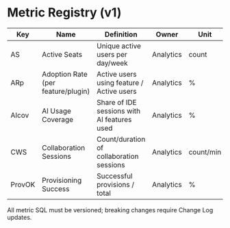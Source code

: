 # Metric Registry (v1)

| Key | Name | Definition | Owner | Unit | Notes |
|-----|------|------------|-------|------|-------|
| AS | Active Seats | Unique active users per day/week | Analytics | count | Derived from session or license usage |
| ARp | Adoption Rate (per feature/plugin) | Active users using feature / Active users | Analytics | % | Segmentable by team/project |
| AIcov | AI Usage Coverage | Share of IDE sessions with AI features used | Analytics | % | Requires ai_features_usage ingest |
| CWS | Collaboration Sessions | Count/duration of collaboration sessions | Analytics | count/min | From collaboration_sessions |
| ProvOK | Provisioning Success | Successful provisions / total | Analytics | % | From ide_provisioning events |

All metric SQL must be versioned; breaking changes require Change Log updates.

